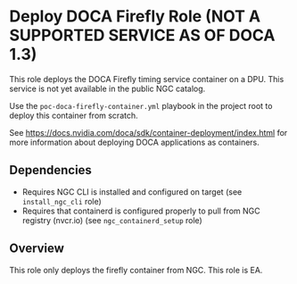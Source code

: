 # Deploy DOCA Firefly Role (NOT A SUPPORTED SERVICE AS OF DOCA 1.3)

This role deploys the DOCA Firefly timing service container on a DPU. This service is not yet available in the public NGC catalog.

Use the `poc-doca-firefly-container.yml` playbook in the project root to deploy this container from scratch.  

See https://docs.nvidia.com/doca/sdk/container-deployment/index.html for more information about deploying DOCA applications as containers.  

## Dependencies 
* Requires NGC CLI is installed and configured on target (see `install_ngc_cli` role)
* Requires that containerd is configured properly to pull from NGC registry (nvcr.io) (see `ngc_containerd_setup` role)

## Overview

This role only deploys the firefly container from NGC. This role is EA.
